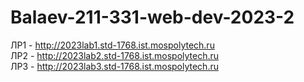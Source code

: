 # Balaev-211-331-web-dev-2023-2
ЛР1 - http://2023lab1.std-1768.ist.mospolytech.ru  
ЛР2 - http://2023lab2.std-1768.ist.mospolytech.ru  
ЛР3 - http://2023lab3.std-1768.ist.mospolytech.ru
